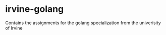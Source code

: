 # irvine-golang
Contains the assignments for the golang specialization from the univerisity of Irvine
